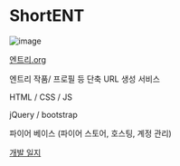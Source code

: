# ShortENT
![image](https://github.com/user-attachments/assets/dcc744cb-ae2f-4fae-92e8-ff00580b749f)

[엔트리.org](https://xn--oy2b95t44j.org/)

엔트리 작품/ 프로필 등 단축 URL 생성 서비스

HTML / CSS / JS

jQuery / bootstrap

파이어 베이스 (파이어 스토어, 호스팅, 계정 관리)

[개발 일지](https://xn--vj5bn0ab83a.com/Firebase-JavaScript-HTML-URL-11a5b696de7b801d9330e9ce6c62acd7)